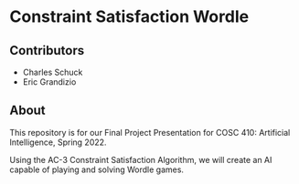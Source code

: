 # Constraint Satisfaction Wordle

## Contributors
* Charles Schuck
* Eric Grandizio

## About

This repository is for our Final Project Presentation for COSC 410: Artificial Intelligence, Spring 2022.

Using the AC-3 Constraint Satisfaction Algorithm, we will create an AI capable of playing and solving Wordle games.
